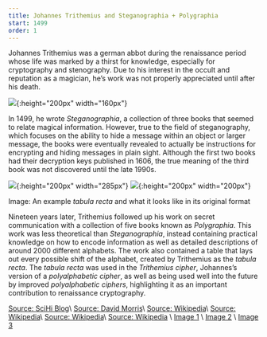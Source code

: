```yaml
---
title: Johannes Trithemius and Steganographia + Polygraphia
start: 1499
order: 1
---
```


Johannes Trithemius was a german abbot during the renaissance period whose life was marked by a thirst for knowledge, especially for cryptography and stenography.  Due to his interest in the occult and reputation as a magician, he’s work was not properly appreciated until after his death.

![](https://upload.wikimedia.org/wikipedia/commons/b/b8/Trithemius-Johannes-Steganographia-Johannes-Saurius%2C-1608.-Digitized-photographic-reproduction-provided-by-the-Herzog-August-Bibliothek.jpg){:height="200px" width="160px"}

In 1499, he wrote _Steganographia_, a collection of three books that seemed to relate magical information.  However, true to the field of steganography, which focuses on the ability to hide a message within an object or larger message, the books were eventually revealed to actually be instructions for encrypting and hiding messages in plain sight.  Although the first two books had their decryption keys published in 1606, the true meaning of the third book was not discovered until the late 1990s. 

![](https://historyofinformation.com/images/Screen_Shot_2019-08-18_at_1.11.03_PM.png){:height="200px" width="285px"} ![](https://upload.wikimedia.org/wikipedia/commons/thumb/9/9a/Vigen%C3%A8re_square_shading.svg/1200px-Vigen%C3%A8re_square_shading.svg.png){:height="200px" width="200px"}

Image: An example _tabula recta_ and what it looks like in its original format

Nineteen years later, Trithemius followed up his work on secret communication with a collection of five books known as _Polygraphia_.  This work was less theoretical than _Steganographia_, instead containing practical knowledge on how to encode information as well as detailed descriptions of around 2000 different alphabets.  The work also contained a table that lays out every possible shift of the alphabet, created by Trithemius as the _tabula recta_.  The _tabula recta_ was used in the _Trithemius cipher_, Johannes’s version of a _polyalphabetic cipher_, as well as being used well into the future by improved _polyalphabetic ciphers_, highlighting it as an important contribution to renaissance cryptography.

[Source: SciHi Blog](http://scihi.org/johannes-trithemius-steganography/)\\
[Source: David Morris](https://medium.com/@dzanemorris/johannes-trithemius-archmage-of-secrets-9fc0e7bde40d)\\
[Source: Wikipedia](https://en.wikipedia.org/wiki/Johannes_Trithemius)\\
[Source: Wikipedia](https://en.wikipedia.org/wiki/Tabula_recta)\\
[Source: Wikipedia](https://en.wikipedia.org/wiki/Steganographia)\\
[Source: Wikipedia](https://en.wikipedia.org/wiki/Polygraphia_(book))
\\
[Image 1](https://upload.wikimedia.org/wikipedia/commons/b/b8/Trithemius-Johannes-Steganographia-Johannes-Saurius%2C-1608.-Digitized-photographic-reproduction-provided-by-the-Herzog-August-Bibliothek.jpg)
\\
[Image 2](https://historyofinformation.com/images/Screen_Shot_2019-08-18_at_1.11.03_PM.png)
\\
[Image 3](https://upload.wikimedia.org/wikipedia/commons/thumb/9/9a/Vigen%C3%A8re_square_shading.svg/1200px-Vigen%C3%A8re_square_shading.svg.png)





